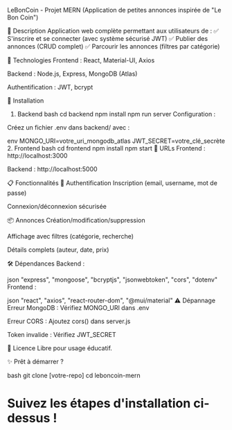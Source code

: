 LeBonCoin - Projet MERN
(Application de petites annonces inspirée de "Le Bon Coin")

📌 Description
Application web complète permettant aux utilisateurs de :
✅ S'inscrire et se connecter (avec système sécurisé JWT)
✅ Publier des annonces (CRUD complet)
✅ Parcourir les annonces (filtres par catégorie)

🚀 Technologies
Frontend : React, Material-UI, Axios

Backend : Node.js, Express, MongoDB (Atlas)

Authentification : JWT, bcrypt

🔧 Installation
1. Backend
bash
cd backend
npm install
npm run server
Configuration :

Créez un fichier .env dans backend/ avec :

env
MONGO_URI=votre_uri_mongodb_atlas
JWT_SECRET=votre_clé_secrète
2. Frontend
bash
cd frontend
npm install
npm start
🔗 URLs
Frontend : http://localhost:3000

Backend : http://localhost:5000

📋 Fonctionnalités
🔐 Authentification
Inscription (email, username, mot de passe)

Connexion/déconnexion sécurisée

📦 Annonces
Création/modification/suppression

Affichage avec filtres (catégorie, recherche)

Détails complets (auteur, date, prix)

🛠 Dépendances
Backend :

json
"express", "mongoose", "bcryptjs", "jsonwebtoken", "cors", "dotenv"
Frontend :

json
"react", "axios", "react-router-dom", "@mui/material"
⚠️ Dépannage
Erreur MongoDB : Vérifiez MONGO_URI dans .env

Erreur CORS : Ajoutez cors() dans server.js

Token invalide : Vérifiez JWT_SECRET

📜 Licence
Libre pour usage éducatif.

✨ Prêt à démarrer ?

bash
git clone [votre-repo]
cd leboncoin-mern
# Suivez les étapes d'installation ci-dessus !
